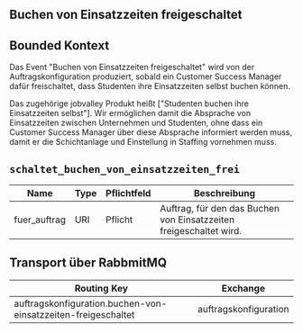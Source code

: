 ## Buchen von Einsatzzeiten freigeschaltet

## Bounded Kontext

Das Event "Buchen von Einsatzzeiten freigeschaltet" wird von der Auftragskonfiguration produziert, sobald ein Customer Success Manager dafür freischaltet, dass Studenten ihre Einsatzzeiten selbst buchen können.

Das zugehörige jobvalley Produkt heißt ["Studenten buchen ihre Einsatzzeiten selbst"].
Wir ermöglichen damit die Absprache von Einsatzzeiten zwischen Unternehmen und Studenten, ohne dass ein Customer Success Manager über diese Absprache informiert werden muss, damit er die Schichtanlage und Einstellung in Staffing vornehmen muss.

## `schaltet_buchen_von_einsatzzeiten_frei`

| Name         | Type | Pflichtfeld | Beschreibung                                                       |
| ------------ | ---- | ----------- | ------------------------------------------------------------------ |
| fuer_auftrag | URI  | Pflicht     | Auftrag, für den das Buchen von Einsatzzeiten freigeschaltet wird. |

## Transport über RabbmitMQ

| Routing Key                                                   | Exchange              |
| ------------------------------------------------------------- | --------------------- |
| auftragskonfiguration.buchen-von-einsatzzeiten-freigeschaltet | auftragskonfiguration |
